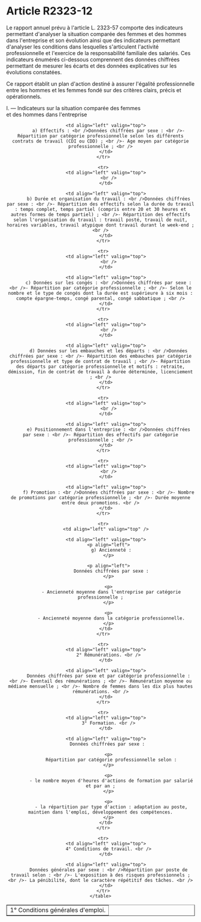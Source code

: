 # Article R2323-12

Le rapport annuel prévu à l'article L. 2323-57 comporte des indicateurs permettant d'analyser la situation comparée des femmes et des hommes dans l'entreprise et son évolution ainsi que des indicateurs permettant d'analyser les conditions dans lesquelles s'articulent l'activité professionnelle et l'exercice de la responsabilité familiale des salariés. Ces indicateurs énumérés ci-dessous comprennent des données chiffrées permettant de mesurer les écarts et des données explicatives sur les évolutions constatées. 

Ce rapport établit un plan d'action destiné à assurer l'égalité professionnelle entre les hommes et les femmes fondé sur des critères clairs, précis et opérationnels.

I. ― Indicateurs sur la situation comparée des femmes   
et des hommes dans l'entreprise 

<div align="center">
  <center>
    <table border="1">
      <tr>
        <td align="left" valign="top">
          1° Conditions générales d'emploi. <br />
        </td>
        
        <td align="left" valign="top">
          a) Effectifs : <br />Données chiffrées par sexe : <br />- Répartition par catégorie professionnelle selon les différents contrats de travail (CDI ou CDD) ; <br />- Age moyen par catégorie professionnelle ; <br />
        </td>
      </tr>
      
      <tr>
        <td align="left" valign="top">
          <br />
        </td>
        
        <td align="left" valign="top">
          b) Durée et organisation du travail : <br />Données chiffrées par sexe : <br />- Répartition des effectifs selon la durée du travail : temps complet, temps partiel (compris entre 20 et 30 heures et autres formes de temps partiel) ; <br />- Répartition des effectifs selon l'organisation du travail : travail posté, travail de nuit, horaires variables, travail atypique dont travail durant le week-end ; <br />
        </td>
      </tr>
      
      <tr>
        <td align="left" valign="top">
          <br />
        </td>
        
        <td align="left" valign="top">
          c) Données sur les congés : <br />Données chiffrées par sexe : <br />- Répartition par catégorie professionnelle ; <br />- Selon le nombre et le type de congés dont la durée est supérieure à six mois : compte épargne-temps, congé parental, congé sabbatique ; <br />
        </td>
      </tr>
      
      <tr>
        <td align="left" valign="top">
          <br />
        </td>
        
        <td align="left" valign="top">
          d) Données sur les embauches et les départs : <br />Données chiffrées par sexe : <br />- Répartition des embauches par catégorie professionnelle et type de contrat de travail ; <br />- Répartition des départs par catégorie professionnelle et motifs : retraite, démission, fin de contrat de travail à durée déterminée, licenciement ; <br />
        </td>
      </tr>
      
      <tr>
        <td align="left" valign="top">
          <br />
        </td>
        
        <td align="left" valign="top">
          e) Positionnement dans l'entreprise : <br />Données chiffrées par sexe : <br />- Répartition des effectifs par catégorie professionnelle ; <br />
        </td>
      </tr>
      
      <tr>
        <td align="left" valign="top">
          <br />
        </td>
        
        <td align="left" valign="top">
          f) Promotion : <br />Données chiffrées par sexe : <br />- Nombre de promotions par catégorie professionnelle ; <br />- Durée moyenne entre deux promotions. <br />
        </td>
      </tr>
      
      <tr>
        <td align="left" valign="top" />
        
        <td align="left" valign="top">
          <p align="left">
            g) Ancienneté :
          </p>
          
          <p align="left">
            Données chiffrées par sexe :
          </p>
          
          <p>
            - Ancienneté moyenne dans l'entreprise par catégorie professionnelle ;
          </p>
          
          <p>
            - Ancienneté moyenne dans la catégorie professionnelle.
          </p>
        </td>
      </tr>
      
      <tr>
        <td align="left" valign="top">
          2° Rémunérations. <br />
        </td>
        
        <td align="left" valign="top">
          Données chiffrées par sexe et par catégorie professionnelle : <br />- Eventail des rémunérations ; <br />- Rémunération moyenne ou médiane mensuelle ; <br />- Nombre de femmes dans les dix plus hautes rémunérations. <br />
        </td>
      </tr>
      
      <tr>
        <td align="left" valign="top">
          3° Formation. <br />
        </td>
        
        <td align="left" valign="top">
          Données chiffrées par sexe : 
          
          <p>
            Répartition par catégorie professionnelle selon :
          </p>
          
          <p>
            - le nombre moyen d'heures d'actions de formation par salarié et par an ;
          </p>
          
          <p>
            - la répartition par type d'action : adaptation au poste, maintien dans l'emploi, développement des compétences.
          </p>
        </td>
      </tr>
      
      <tr>
        <td align="left" valign="top">
          4° Conditions de travail. <br />
        </td>
        
        <td align="left" valign="top">
          Données générales par sexe : <br />Répartition par poste de travail selon : <br />- L'exposition à des risques professionnels ; <br />- La pénibilité, dont le caractère répétitif des tâches. <br />
        </td>
      </tr>
    </table>
  </center>